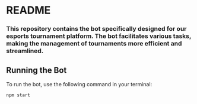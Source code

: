 # README

### This repository contains the bot specifically designed for our esports tournament platform. The bot facilitates various tasks, making the management of tournaments more efficient and streamlined.

## Running the Bot

To run the bot, use the following command in your terminal:

```sh
npm start
```

